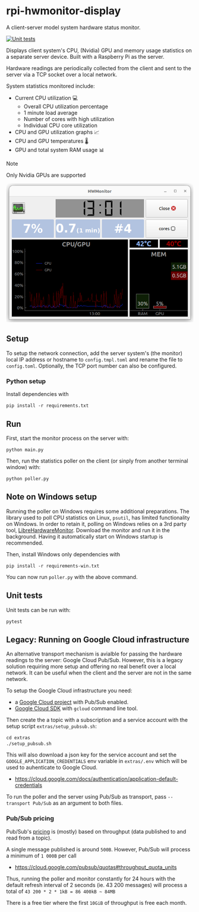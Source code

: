 # rpi-hwmonitor-display
A client-server model system hardware status monitor.

[![Unit tests](https://github.com/lajanki/rpi-hwmonitor-display/actions/workflows/run-tests.yml/badge.svg?branch=main)](https://github.com/lajanki/rpi-hwmonitor-display/actions/workflows/run-tests.yml)

Displays client system's CPU, (Nvidia) GPU and memory usage statistics on a separate server device. Built with a Raspberry Pi as the server.

Hardware readings are periodically collected from the client and sent to the server via a TCP socket over a local network.

System statistics monitored include:
 * Current CPU utilization :computer:
   * Overall CPU utilization percentage
   * 1 minute load average
   * Number of cores with high utilization
   * Individual CPU core utilization
 * CPU and GPU utilization graphs :chart_with_upwards_trend:
 * CPU and GPU temperatures :thermometer:
 * GPU and total system RAM usage :bar_chart:

> [!NOTE]  
> Only Nvidia GPUs are supported
 

![Main window](hwmonitor.png)


## Setup
To setup the network connection, add the server system's (the monitor) local IP address or hostname to `config.tmpl.toml`
and rename the file to `config.toml`. Optionally, the TCP port number can also be configured. 

### Python setup
Install dependencies with
```shell
pip install -r requirements.txt
```

## Run
First, start the monitor process on the server with:
```shell
python main.py
```

Then, run the statistics poller on the client (or sinply from another terminal window) with:
```shell
python poller.py
```


## Note on Windows setup
Running the poller on Windows requires some additional preparations. The library used to poll CPU statistics on Linux,
`psutil`, has limited functionality on Windows. In order to retain it, polling on Windows relies on a 3rd party tool,
[LibreHardwareMonitor](https://github.com/LibreHardwareMonitor/LibreHardwareMonitor).
Download the monitor and run it in the background.
Having it automatically start on Windows startup is recommended.

Then, install Windows only dependencies with
```shell
pip install -r requirements-win.txt
```

You can now run `poller.py` with the above command.

## Unit tests
Unit tests can be run with:
```shell
pytest
```


## Legacy: Running on Google Cloud infrastructure
An alternative transport mechanism is avialble for passing the hardware readings to the server: Google Cloud Pub/Sub.
However, this is a legacy solution requiring more setup and offering no real benefit over a local network.
It can be useful when the client and the server are not in the same network.

To setup the Google Cloud infrastructure you need:
 * a [Google Cloud project](https://cloud.google.com/) with Pub/Sub enabled.
 * [Google Cloud SDK](https://cloud.google.com/sdk/docs/install) with `gcloud` command line tool.

Then create the a topic with a subscription and a service account with the setup script `extras/setup_pubsub.sh`:
```shell
cd extras
./setup_pubsub.sh
```

This will also download a json key for the service account and set the `GOOGLE_APPLICATION_CREDENTIALS`
env variable in `extras/.env` which will be used to auhenticate to Google Cloud.
 * https://cloud.google.com/docs/authentication/application-default-credentials


To run the poller and the server using Pub/Sub as transport, pass `--transport Pub/Sub` as an argument to both
files.


### Pub/Sub pricing
Pub/Sub's [pricing](https://cloud.google.com/pubsub/pricing) is (mostly) based on throughput (data published to and read from a topic).

A single message published is around `500B`. However, Pub/Sub will process a minimum of `1 000B` per call
 * https://cloud.google.com/pubsub/quotas#throughput_quota_units

Thus, running the poller and monitor constantly for 24 hours with the default refresh interval of 2 seconds
(ie. 43 200 messages) will process a total of `43 200 * 2 * 1kB = 86 400kB ~ 84MB`

There is a free tier where the first `10GiB` of throughput is free each month.
